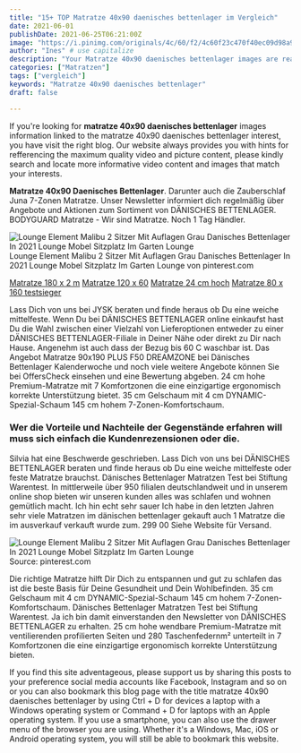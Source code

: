 ```yaml
---
title: "15+ TOP Matratze 40x90 daenisches bettenlager im Vergleich"
date: 2021-06-01
publishDate: 2021-06-25T06:21:00Z
image: "https://i.pinimg.com/originals/4c/60/f2/4c60f23c470f40ec09d98a9d2747787e.jpg"
author: "Ines" # use capitalize
description: "Your Matratze 40x90 daenisches bettenlager images are ready. Matratze 40x90 daenisches bettenlager are a topic that is being searched for and liked by netizens today. You can Download the Matratze 40x90 daenisches bettenlager files here. Get all royalty-free photos."
categories: ["Matratzen"]
tags: ["vergleich"]
keywords: "Matratze 40x90 daenisches bettenlager"
draft: false

---
```


If you're looking for **matratze 40x90 daenisches bettenlager** images information linked to the matratze 40x90 daenisches bettenlager interest, you have visit the right  blog. Our website always  provides you with  hints  for refferencing  the maximum  quality video and picture  content, please kindly search and locate more informative video content and images that match your interests.

**Matratze 40x90 Daenisches Bettenlager**. Darunter auch die Zauberschlaf Juna 7-Zonen Matratze. Unser Newsletter informiert dich regelmäßig über Angebote und Aktionen zum Sortiment von DÄNISCHES BETTENLAGER. BODYGUARD Matratze - Wir sind Matratze. Noch 1 Tag Händler.

![Lounge Element Malibu 2 Sitzer Mit Auflagen Grau Danisches Bettenlager In 2021 Lounge Mobel Sitzplatz Im Garten Lounge](https://i.pinimg.com/originals/4c/60/f2/4c60f23c470f40ec09d98a9d2747787e.jpg "Lounge Element Malibu 2 Sitzer Mit Auflagen Grau Danisches Bettenlager In 2021 Lounge Mobel Sitzplatz Im Garten Lounge")
Lounge Element Malibu 2 Sitzer Mit Auflagen Grau Danisches Bettenlager In 2021 Lounge Mobel Sitzplatz Im Garten Lounge von pinterest.com

[Matratze 180 x 2 m](/matratze-180-x-2-m/)
[Matratze 120 x 60](/matratze-120-x-60/)
[Matratze 24 cm hoch](/matratze-24-cm-hoch/)
[Matratze 80 x 160 testsieger](/matratze-80-x-160-testsieger/)

Lass Dich von uns bei JYSK beraten und finde heraus ob Du eine weiche mittelfeste. Wenn Du bei DÄNISCHES BETTENLAGER online einkaufst hast Du die Wahl zwischen einer Vielzahl von Lieferoptionen entweder zu einer DÄNISCHES BETTENLAGER-Filiale in Deiner Nähe oder direkt zu Dir nach Hause. Angenehm ist auch dass der Bezug bis 60 C waschbar ist. Das Angebot Matratze 90x190 PLUS F50 DREAMZONE bei Dänisches Bettenlager Kalenderwoche und noch viele weitere Angebote können Sie bei OffersCheck einsehen und eine Bewertung abgeben. 24 cm hohe Premium-Matratze mit 7 Komfortzonen die eine einzigartige ergonomisch korrekte Unterstützung bietet. 35 cm Gelschaum mit 4 cm DYNAMIC-Spezial-Schaum 145 cm hohem 7-Zonen-Komfortschaum.

### Wer die Vorteile und Nachteile der Gegenstände erfahren will muss sich einfach die Kundenrezensionen oder die.

Silvia hat eine Beschwerde geschrieben. Lass Dich von uns bei DÄNISCHES BETTENLAGER beraten und finde heraus ob Du eine weiche mittelfeste oder feste Matratze brauchst. Dänisches Bettenlager Matratzen Test bei Stiftung Warentest. In mittlerweile über 950 filialen deutschlandweit und in unserem online shop bieten wir unseren kunden alles was schlafen und wohnen gemütlich macht. Ich hin echt sehr sauer Ich habe in den letzten Jahren sehr viele Matratzen im dänischen bettenlager gekauft auch 1 Matratze die im ausverkauf verkauft wurde zum. 299 00 Siehe Website für Versand.


![Lounge Element Malibu 2 Sitzer Mit Auflagen Grau Danisches Bettenlager In 2021 Lounge Mobel Sitzplatz Im Garten Lounge](https://i.pinimg.com/originals/4c/60/f2/4c60f23c470f40ec09d98a9d2747787e.jpg "Lounge Element Malibu 2 Sitzer Mit Auflagen Grau Danisches Bettenlager In 2021 Lounge Mobel Sitzplatz Im Garten Lounge")
Source: pinterest.com

Die richtige Matratze hilft Dir Dich zu entspannen und gut zu schlafen das ist die beste Basis für Deine Gesundheit und Dein Wohlbefinden. 35 cm Gelschaum mit 4 cm DYNAMIC-Spezial-Schaum 145 cm hohem 7-Zonen-Komfortschaum. Dänisches Bettenlager Matratzen Test bei Stiftung Warentest. Ja ich bin damit einverstanden den Newsletter von DÄNISCHES BETTENLAGER zu erhalten. 25 cm hohe wendbare Premium-Matratze mit ventilierenden profilierten Seiten und 280 Taschenfedernm² unterteilt in 7 Komfortzonen die eine einzigartige ergonomisch korrekte Unterstützung bieten.

If you find this site adventageous, please support us by sharing this posts to your preference social media accounts like Facebook, Instagram and so on or you can also bookmark this blog page with the title matratze 40x90 daenisches bettenlager by using Ctrl + D for devices a laptop with a Windows operating system or Command + D for laptops with an Apple operating system. If you use a smartphone, you can also use the drawer menu of the browser you are using. Whether it's a Windows, Mac, iOS or Android operating system, you will still be able to bookmark this website.
